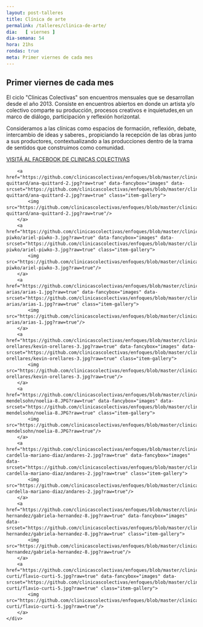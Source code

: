 ```yaml
---
layout: post-talleres
title: Clínica de arte
permalink: /talleres/clinica-de-arte/
dia:   [ viernes ]
dia-semana: 54
hora: 21hs
rondas: true
meta: Primer viernes de cada mes
---
```


<h2>Primer viernes de cada mes</h2>

El ciclo "Clinicas Colectivas" son encuentros mensuales que se desarrollan desde el año 2013. Consiste en encuentros abiertos en donde un artista y/o colectivo comparte su producción, procesos creativos e inquietudes,en un marco de diálogo, participación y reflexión horizontal.

Consideramos a las clínicas como espacios de formación, reflexión, debate, intercambio de ideas y saberes., propiciando la recepción de las obras junto a sus productores, contextualizando a las producciones dentro de la trama de sentidos que construimos como comunidad.

<a class="ui button black small" href="https://www.facebook.com/profile.php?id=100004875495580" style="text-transform: uppercase;">visitá al facebook de clinicas colectivas</a>


<div style="position: relative;">
	<div class="gallery col-6">

		<a href="https://github.com/clinicascolectivas/enfoques/blob/master/clinicas/2017/ana-quittard/ana-quittard-2.jpg?raw=true" data-fancybox="images" data-srcset="https://github.com/clinicascolectivas/enfoques/blob/master/clinicas/2017/ana-quittard/ana-quittard-2.jpg?raw=true" class="item-gallery">
			<img src="https://github.com/clinicascolectivas/enfoques/blob/master/clinicas/2017/ana-quittard/ana-quittard-2.jpg?raw=true"/>
		</a>
		<a href="https://github.com/clinicascolectivas/enfoques/blob/master/clinicas/2017/ariel-piwko/ariel-piwko-3.jpg?raw=true" data-fancybox="images" data-srcset="https://github.com/clinicascolectivas/enfoques/blob/master/clinicas/2017/ariel-piwko/ariel-piwko-3.jpg?raw=true" class="item-gallery">
			<img src="https://github.com/clinicascolectivas/enfoques/blob/master/clinicas/2017/ariel-piwko/ariel-piwko-3.jpg?raw=true"/>
		</a>
		<a href="https://github.com/clinicascolectivas/enfoques/blob/master/clinicas/2016/grecia-arias/arias-1.jpg?raw=true" data-fancybox="images" data-srcset="https://github.com/clinicascolectivas/enfoques/blob/master/clinicas/2016/grecia-arias/arias-1.jpg?raw=true" class="item-gallery">
			<img src="https://github.com/clinicascolectivas/enfoques/blob/master/clinicas/2016/grecia-arias/arias-1.jpg?raw=true"/>
		</a>
		<a href="https://github.com/clinicascolectivas/enfoques/blob/master/clinicas/2016/kevin-orellares/kevin-orellares-3.jpg?raw=true" data-fancybox="images" data-srcset="https://github.com/clinicascolectivas/enfoques/blob/master/clinicas/2016/kevin-orellares/kevin-orellares-3.jpg?raw=true" class="item-gallery">
			<img src="https://github.com/clinicascolectivas/enfoques/blob/master/clinicas/2016/kevin-orellares/kevin-orellares-3.jpg?raw=true"/>
		</a>
		<a href="https://github.com/clinicascolectivas/enfoques/blob/master/clinicas/2015/noelia-mendelsohn/noelia-8.JPG?raw=true" data-fancybox="images" data-srcset="https://github.com/clinicascolectivas/enfoques/blob/master/clinicas/2015/noelia-mendelsohn/noelia-8.JPG?raw=true" class="item-gallery">
			<img src="https://github.com/clinicascolectivas/enfoques/blob/master/clinicas/2015/noelia-mendelsohn/noelia-8.JPG?raw=true"/>
		</a>
		<a href="https://github.com/clinicascolectivas/enfoques/blob/master/clinicas/2016/facundo-cardella-mariano-diaz/andares-2.jpg?raw=true" data-fancybox="images" data-srcset="https://github.com/clinicascolectivas/enfoques/blob/master/clinicas/2016/facundo-cardella-mariano-diaz/andares-2.jpg?raw=true" class="item-gallery">
			<img src="https://github.com/clinicascolectivas/enfoques/blob/master/clinicas/2016/facundo-cardella-mariano-diaz/andares-2.jpg?raw=true"/>
		</a>
		<a href="https://github.com/clinicascolectivas/enfoques/blob/master/clinicas/2014/gabriela-hernandez/gabriela-hernandez-8.jpg?raw=true" data-fancybox="images" data-srcset="https://github.com/clinicascolectivas/enfoques/blob/master/clinicas/2014/gabriela-hernandez/gabriela-hernandez-8.jpg?raw=true" class="item-gallery">
			<img src="https://github.com/clinicascolectivas/enfoques/blob/master/clinicas/2014/gabriela-hernandez/gabriela-hernandez-8.jpg?raw=true"/>
		</a>
		<a href="https://github.com/clinicascolectivas/enfoques/blob/master/clinicas/2014/flavio-curti/flavio-curti-5.jpg?raw=true" data-fancybox="images" data-srcset="https://github.com/clinicascolectivas/enfoques/blob/master/clinicas/2014/flavio-curti/flavio-curti-5.jpg?raw=true" class="item-gallery">
			<img src="https://github.com/clinicascolectivas/enfoques/blob/master/clinicas/2014/flavio-curti/flavio-curti-5.jpg?raw=true"/>
		</a>
	</div>
</div>
